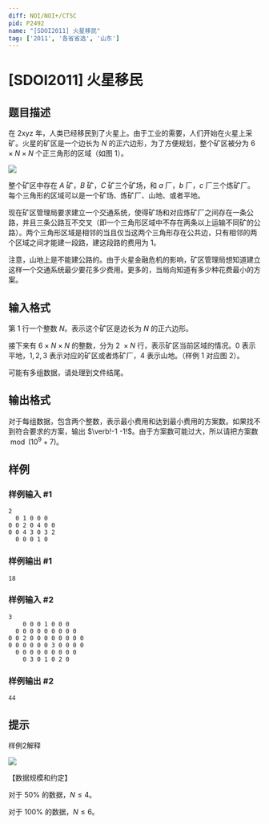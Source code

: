 ```yaml
---
diff: NOI/NOI+/CTSC
pid: P2492
name: "[SDOI2011] 火星移民"
tag: ['2011', '各省省选', '山东']
---
```

# [SDOI2011] 火星移民
## 题目描述

在 2xyz 年，人类已经移民到了火星上。由于工业的需要，人们开始在火星上采矿。火星的矿区是一个边长为 $N$ 的正六边形，为了方便规划，整个矿区被分为 $6 \times N \times N$ 个正三角形的区域（如图 $1$）。

![](https://cdn.luogu.com.cn/upload/image_hosting/po1ic1wr.png)

整个矿区中存在 $A$ 矿，$B$ 矿，$C$ 矿三个矿场，和 $a$ 厂，$b$ 厂，$c$ 厂三个炼矿厂。每个三角形的区域可以是一个矿场、炼矿厂、山地、或者平地。

现在矿区管理局要求建立一个交通系统，使得矿场和对应炼矿厂之间存在一条公路，并且三条公路互不交叉（即一个三角形区域中不存在两条以上运输不同矿的公路）。两个三角形区域是相邻的当且仅当这两个三角形存在公共边，只有相邻的两个区域之间才能建一段路，建这段路的费用为 $1$。

注意，山地上是不能建公路的。由于火星金融危机的影响，矿区管理局想知道建立这样一个交通系统最少要花多少费用。更多的，当局向知道有多少种花费最小的方案。

## 输入格式

第 $1$ 行一个整数 $N$。表示这个矿区是边长为 $N$ 的正六边形。

接下来有 $6\times N\times N$ 的整数，分为 $2\ \times N$ 行，表示矿区当前区域的情况。$0$ 表示平地，$1,2,3$ 表示对应的矿区或者炼矿厂，$4$ 表示山地。（样例 $1$ 对应图 $2$）。

可能有多组数据，请处理到文件结尾。
## 输出格式

对于每组数据，包含两个整数，表示最小费用和达到最小费用的方案数。如果找不到符合要求的方案，输出 $\verb!-1 -1!$。由于方案数可能过大，所以请把方案数 $\bmod (10^9+7)$。
## 样例

### 样例输入 #1
```
2
  0 1 0 0 0
0 0 2 0 4 0 0
0 0 4 3 0 3 2
  0 0 0 1 0

```
### 样例输出 #1
```
18
```
### 样例输入 #2
```
3
    0 0 0 1 0 0 0
  0 0 0 0 0 0 0 0 0
0 0 2 0 0 0 0 0 0 0 0
0 0 0 0 0 0 3 0 0 0 0
  0 0 0 0 0 0 0 0 0
    0 3 0 1 0 2 0

```
### 样例输出 #2
```
44
```
## 提示

样例2解释

![](https://cdn.luogu.com.cn/upload/image_hosting/xbsmfw8q.png)

【数据规模和约定】

对于 $50\%$ 的数据，$N \le 4$。

对于 $100\%$ 的数据，$N \le 6$。
